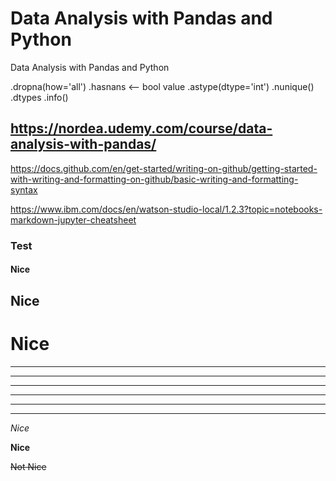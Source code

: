 # Data Analysis with Pandas and Python

Data Analysis with Pandas and Python

.dropna(how='all')
.hasnans <-- bool value
.astype(dtype='int')
.nunique()
.dtypes
.info()

## https://nordea.udemy.com/course/data-analysis-with-pandas/

https://docs.github.com/en/get-started/writing-on-github/getting-started-with-writing-and-formatting-on-github/basic-writing-and-formatting-syntax

https://www.ibm.com/docs/en/watson-studio-local/1.2.3?topic=notebooks-markdown-jupyter-cheatsheet

### Test

#### Nice

## Nice

# Nice

---

---

---

---

---

---

_Nice_

**Nice**

~~Not Nice~~

